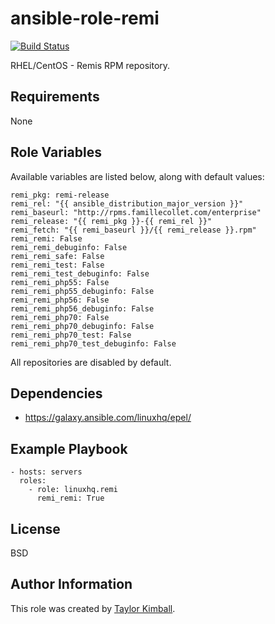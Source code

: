 # ansible-role-remi

[![Build Status](https://travis-ci.org/linuxhq/ansible-role-remi.svg?branch=master)](https://travis-ci.org/linuxhq/ansible-role-remi)

RHEL/CentOS - Remis RPM repository.

## Requirements

None

## Role Variables

Available variables are listed below, along with default values:

    remi_pkg: remi-release
    remi_rel: "{{ ansible_distribution_major_version }}"
    remi_baseurl: "http://rpms.famillecollet.com/enterprise"
    remi_release: "{{ remi_pkg }}-{{ remi_rel }}"
    remi_fetch: "{{ remi_baseurl }}/{{ remi_release }}.rpm"
    remi_remi: False
    remi_remi_debuginfo: False
    remi_remi_safe: False
    remi_remi_test: False
    remi_remi_test_debuginfo: False
    remi_remi_php55: False
    remi_remi_php55_debuginfo: False
    remi_remi_php56: False
    remi_remi_php56_debuginfo: False
    remi_remi_php70: False
    remi_remi_php70_debuginfo: False
    remi_remi_php70_test: False
    remi_remi_php70_test_debuginfo: False

All repositories are disabled by default.

## Dependencies

 * https://galaxy.ansible.com/linuxhq/epel/

## Example Playbook

    - hosts: servers
      roles:
        - role: linuxhq.remi
          remi_remi: True

## License

BSD

## Author Information

This role was created by [Taylor Kimball](http://www.linuxhq.org).

